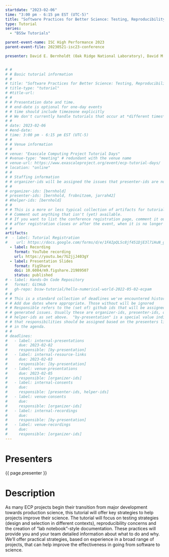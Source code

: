 ```yaml
---
startdate: "2023-02-06"
time: "3:00 pm - 6:15 pm EST (UTC-5)"
title: "Software Practices for Better Science: Testing, Reproducibility, and Documentation tutorial @ Exascale Computing Project Tutorial Days"
type: Tutorial
series: 
  - "BSSw Tutorials"

parent-event-name: ISC High Performance 2023
parent-event-file: 20230521-isc23-conference

presenter: David E. Bernholdt (Oak Ridge National Laboratory), David M. Rogers (Oak Ridge National Laboratory), Gregory R. Watson (Oak Ridge National Laboratory)


# #
# # Basic tutorial information
# #
# title: "Software Practices for Better Science: Testing, Reproducibility, and Documentation"
# title-type: "tutorial"
# #title-url:
# #
# # Presentation date and time.
# # end-date is optional for one-day events
# # time should include timezeone explicitly
# # We don't currently handle tutorials that occur at *different times* on multiple days
# #
# date: 2023-02-06
# #end-date:
# time: 3:00 pm - 6:15 pm EST (UTC-5)
# #
# # Venue information
# #
# venue: "Exascale Computing Project Tutorial Days"
# #venue-type: "meeting" # redundant with the venue name
# venue-url: https://www.exascaleproject.org/event/ecp-tutorial-days/
# location: "online"
# #
# # Staffing information
# # organizer-ids will be assigned the issues that presenter-ids are not doing, basically
# #
# organizer-ids: [bernhold]
# presenter-ids: [bernhold, frobnitzem, jarrah42]
# #helper-ids: [bernhold]
# #
# # This is a more or less typical collection of artifacts for tutorials.
# # Comment out anything that isn't (yet) available.
# # If you want to list the conference registration page, comment it out
# # after registration closes or after the event, when it is no longer useful.
# #
artifacts:
#  - label: Tutorial Registration
#    url: https://docs.google.com/forms/d/e/1FAIpQLSc8jf451DjE3l7iHuN_gIl4ACG_5ntCy9k7ErZSFPHGHVhjBw/viewform
  - label: Recording
    format: YouTube recording
    url: https://youtu.be/7G2jjJ403gY
  - label: Presentation Slides
    format: FigShare
    doi: 10.6084/m9.figshare.21989507
    status: published
# - label: Hands-On Code Repository
#   format: GitHub
#   gh-repo: bssw-tutorial/hello-numerical-world-2022-05-02-ecpam
# #
# # This is a standard collection of deadlines we've encountered historically
# # Add due dates where appropriate. Those without will be ignored
# # Responsible refers to the (set of) github ids that will be assigned to
# # generated issues. Usually these are organizer-ids, presenter-ids, or
# # helper-ids as set above.  "by-presentation" is a special value indicating
# # that responsibilities should be assigned based on the presenters liseted
# # in the agenda.
# #
# deadlines:
#   - label: internal-presentations
#     due: 2023-02-02
#     responsible: [by-presentation]
#   - label: internal-resource-links
#     due: 2023-02-03
#     responsible: [by-presentation]
#   - label: venue-presentations
#     due: 2023-02-05
#     responsible: [organizer-ids]
#   - label: internal-consents
#     due:
#     responsible: [presenter-ids, helper-ids]
#   - label: venue-consents
#     due: 
#     responsible: [organizer-ids]
#   - label: internal-recordings
#     due: 
#     responsible: [by-presentation]
#   - label: venue-recordings
#     due: 
#     responsible: [organizer-ids]
---
```


# Presenters

{{ page.presenter }}

# Description

As many ECP projects begin their transition from major development towards production science, this tutorial will offer key strategies to help projects improve their science. The tutorial will focus on testing strategies (design and selection in different contexts), reproducibility concerns and the creation of “lab notebook”-style documentation. These practices will provide you and your team detailed information about what to do and why. We’ll offer practical strategies, based on experience in a broad range of projects, that can help improve the effectiveness in going from software to science.
